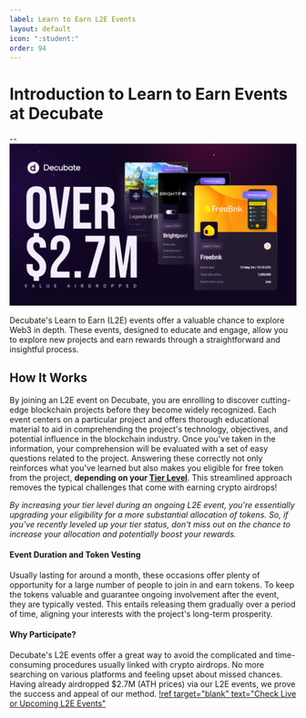 ```yaml
---
label: Learn to Earn L2E Events
layout: default
icon: ":student:"
order: 94
---
```

# Introduction to Learn to Earn Events at Decubate
--![](../static\l2e.png)

Decubate's Learn to Earn (L2E) events offer a valuable chance to explore Web3 in depth. These events, designed to educate and engage, allow you to explore new projects and earn rewards through a straightforward and insightful process.

## How It Works
By joining an L2E event on Decubate, you are enrolling to discover cutting-edge blockchain projects before they become widely recognized. Each event centers on a particular project and offers thorough educational material to aid in comprehending the project's technology, objectives, and potential influence in the blockchain industry. Once you've taken in the information, your comprehension will be evaluated with a set of easy questions related to the project. Answering these correctly not only reinforces what you've learned but also makes you eligible for free token from the project, **depending on your [Tier Level](https://docs.decubate.com/the-launchpad/tier-system/)**. This streamlined approach removes the typical challenges that come with earning crypto airdrops!

_By increasing your tier level during an ongoing L2E event, you're essentially upgrading your eligibility for a more substantial allocation of tokens. So, if you've recently leveled up your tier status, don't miss out on the chance to increase your allocation and potentially boost your rewards._
#### Event Duration and Token Vesting
Usually lasting for around a month, these occasions offer plenty of opportunity for a large number of people to join in and earn tokens. To keep the tokens valuable and guarantee ongoing involvement after the event, they are typically vested. This entails releasing them gradually over a period of time, aligning your interests with the project's long-term prosperity.
#### Why Participate?

Decubate's L2E events offer a great way to avoid the complicated and time-consuming procedures usually linked with crypto airdrops. No more searching on various platforms and feeling upset about missed chances. Having already airdropped $2.7M (ATH prices) via our L2E events, we prove the success and appeal of our method.
[!ref target="blank" text="Check Live or Upcoming L2E Events"](https://platform.decubate.com/#events)